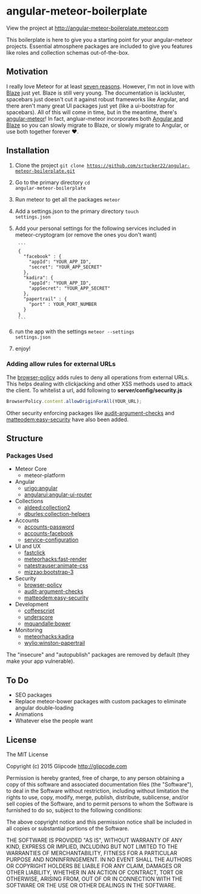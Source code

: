 # angular-meteor-boilerplate
View the project at <a href="http://angular-meteor-boilerplate.meteor.com">http://angular-meteor-boilerplate.meteor.com</a>

This boilerplate is here to give you a starting point for your angular-meteor projects. Essential atmosphere packages are included to give you features like roles and collection schemas out-of-the-box.

## Motivation

I really love Meteor for at least <a href="http://docs.meteor.com/#/full/sevenprinciples">seven reasons</a>. However, I'm not in love with <a href="https://www.meteor.com/blaze">Blaze</a> just yet. Blaze is still very young. The documentation is lackluster, spacebars just doesn't cut it against robust frameworks like Angular, and there aren't many great UI packages just yet (like a ui-bootstrap for spacebars). All of this will come in time, but in the meantime, there's <a href="http://angularjs.meteor.com/">angular-meteor</a>! In fact, angluar-meteor incorporates both <a href="http://angularjs.meteor.com/manifest">Angular and Blaze</a> so you can slowly migrate to Blaze, or slowly migrate to Angular, or use both together forever ♥.

## Installation

1. Clone the project <code>git clone https://github.com/srtucker22/angular-meteor-boilerplate.git</code>
2. Go to the primary directory <code>cd angular-meteor-boilerplate</code>
3. Run meteor to get all the packages <code>meteor</code>
4. Add a settings.json to the primary directory <code>touch settings.json</code>
5. Add your personal settings for the following services included in meteor-cryptogram (or remove the ones you don't want)

        ```
        {
          "facebook" : {
            "appId": "YOUR_APP_ID",
            "secret": "YOUR_APP_SECRET"
          },
          "kadira": { 
            "appId": "YOUR_APP_ID", 
            "appSecret": "YOUR_APP_SECRET" 
          },
          "papertrail" : {
            "port" : YOUR_PORT_NUMBER
          }
        }
        ```

6. run the app with the settings <code>meteor --settings settings.json</code>
7. enjoy!

### Adding allow rules for external URLs

The [browser-policy](https://atmospherejs.com/meteor/browser-policy) adds rules to deny all operations from external URLs.
This helps dealing with clickjacking and other XSS methods used to attack the client. To whitelist a url, add following to 
__server/config/security.js__

```javascript
BrowserPolicy.content.allowOriginForAll(YOUR_URL);
```

Other security enforcing packages like [audit-argument-checks](https://docs.meteor.com/#/full/auditargumentchecks) and 
[matteodem:easy-security](https://github.com/matteodem/meteor-easy-security) have also been added.

## Structure

### Packages Used

* Meteor Core
  * meteor-platform
* Angular
  * [urigo:angular](https://github.com/Urigo/angular-meteor)
  * [angularui:angular-ui-router](https://atmospherejs.com/angularui/angular-ui-router)
* Collections
  * [aldeed:collection2](https://github.com/aldeed/meteor-collection2)
  * [dburles:collection-helpers](https://github.com/dburles/meteor-collection-helpers)
* Accounts
  * [accounts-password](https://github.com/meteor/meteor/tree/devel/packages/accounts-password)
  * [accounts-facebook](https://github.com/meteor/meteor/tree/devel/packages/accounts-facebook)
  * [service-configuration](https://atmospherejs.com/meteor/service-configuration)
* UI and UX
  * [fastclick](https://github.com/meteor/meteor/tree/devel/packages/fastclick)
  * [meteorhacks:fast-render](https://github.com/meteorhacks/fast-render)
  * [natestrauser:animate-css](https://github.com/nate-strauser/meteor-animate-css/)
  * [mizzao:bootstrap-3](https://github.com/mangasocial/meteor-bootstrap-3)
* Security
  * [browser-policy](https://github.com/meteor/meteor/tree/devel/packages/browser-policy)
  * [audit-argument-checks](https://github.com/meteor/meteor/tree/devel/packages/audit-argument-checks)
  * [matteodem:easy-security](https://github.com/matteodem/meteor-easy-security)
* Development
  * [coffeescript](https://github.com/meteor/meteor/tree/devel/packages/coffeescript)
  * [underscore](https://github.com/meteor/meteor/tree/devel/packages/underscore)
  * [mquandalle:bower](https://github.com/mquandalle/meteor-bower/)
* Monitoring
  * [meteorhacks:kadira](https://github.com/meteorhacks/kadira/)
  * [wylio:winston-papertrail](https://github.com/Wylio/meteor-winston-papertrail/)

The "insecure" and "autopublish" packages are removed by default (they make your app vulnerable).

## To Do

-  SEO packages
-  Replace meteor-bower packages with custom packages to eliminate angular double-loading
-  Animations
-  Whatever else the people want

## License

The MIT License

Copyright (c) 2015 Glipcode http://glipcode.com

Permission is hereby granted, free of charge, to any person obtaining a copy
of this software and associated documentation files (the "Software"), to deal
in the Software without restriction, including without limitation the rights
to use, copy, modify, merge, publish, distribute, sublicense, and/or sell
copies of the Software, and to permit persons to whom the Software is
furnished to do so, subject to the following conditions:

The above copyright notice and this permission notice shall be included in
all copies or substantial portions of the Software.

THE SOFTWARE IS PROVIDED "AS IS", WITHOUT WARRANTY OF ANY KIND, EXPRESS OR
IMPLIED, INCLUDING BUT NOT LIMITED TO THE WARRANTIES OF MERCHANTABILITY,
FITNESS FOR A PARTICULAR PURPOSE AND NONINFRINGEMENT. IN NO EVENT SHALL THE
AUTHORS OR COPYRIGHT HOLDERS BE LIABLE FOR ANY CLAIM, DAMAGES OR OTHER
LIABILITY, WHETHER IN AN ACTION OF CONTRACT, TORT OR OTHERWISE, ARISING FROM,
OUT OF OR IN CONNECTION WITH THE SOFTWARE OR THE USE OR OTHER DEALINGS IN
THE SOFTWARE.